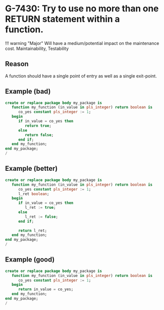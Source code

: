 # G-7430: Try to use no more than one RETURN statement within a function.

!!! warning "Major"
    Will have a medium/potential impact on the maintenance cost.
    Maintainability, Testability

## Reason

A function should have a single point of entry as well as a single exit-point.

## Example (bad)

``` sql
create or replace package body my_package is
   function my_function (in_value in pls_integer) return boolean is
      co_yes constant pls_integer := 1;
   begin
      if in_value = co_yes then
         return true;
      else
         return false;
      end if;
   end my_function;
end my_package;
/
```

## Example (better)

``` sql
create or replace package body my_package is
   function my_function (in_value in pls_integer) return boolean is
      co_yes constant pls_integer := 1;
      l_ret boolean;
   begin
      if in_value = co_yes then
         l_ret := true;
      else
         l_ret := false;
      end if;
      
      return l_ret;
   end my_function;
end my_package;
/
```

## Example (good)

``` sql
create or replace package body my_package is
   function my_function (in_value in pls_integer) return boolean is
      co_yes constant pls_integer := 1;
   begin
      return in_value = co_yes;
   end my_function;
end my_package;
/
```
